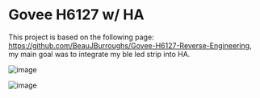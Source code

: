# Govee H6127 w/ HA
This project is based on the following page: https://github.com/BeauJBurroughs/Govee-H6127-Reverse-Engineering, my main goal was to integrate my ble led strip into HA.

![image](https://user-images.githubusercontent.com/79994912/126362530-12b2ba39-12b7-4a47-be31-951d74842bc5.png)


![image](https://user-images.githubusercontent.com/79994912/126362501-a80c9b92-0362-4fb0-95da-46adfdfe2f36.png)
